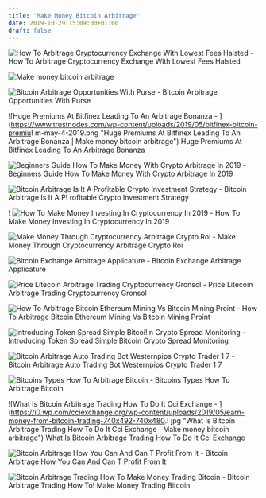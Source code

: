 ```yaml
---
title: 'Make Money Bitcoin Arbitrage'
date: 2019-10-29T15:09:00+01:00
draft: false
---
```


![How To Arbitrage Cryptocurrency Exchange With Lowest Fees Halsted - ](https://cdn-images-1.medium.com/max/1600/1*8Zz833ldmtcI9Ik65DZu_A.png "How To Arbitrage Cryptocurrency Exchange With Lowest Fees Halsted | Make money bitcoin arbitrage") How To Arbitrage Cryptocurrency Exchange With Lowest Fees Halsted

![Make money bitcoin arbitrage](https://cdn-images-1.medium.com/max/2400/1*mYbbxpg6bO5zDisaXYNqPQ.png "Make money bitcoin arbitrage") 

![Bitcoin Arbitrage Opportunities With Purse - ](https://i.ytimg.com/vi/ytryRrLHAqk/maxresdefault.jpg "Bitcoin Arbitrage Opportunities With Purse | Make money bitcoin arbitrage") Bitcoin Arbitrage Opportunities With Purse

![Huge Premiums At Bitfinex Leading To An Arbitrage Bonanza - ](https://www.trustnodes.com/wp-content/uploads/2019/05/bitfinex-bitcoin-premiu!   m-may-4-2019.png "Huge Premiums At Bitfinex Leading To An Arbitrage Bonanza | Make money bitcoin arbitrage") Huge Premiums At Bitfinex Leading To An Arbitrage Bonanza

![Beginners Guide How To Make Money With Crypto Arbitrage In 2019 - ](https://cimg.co/w/guides-attachments/1/5c7/3ddc4b46e7.jpg "Beginners Guide How To Make Money With Crypto Arbitrage In 2019 | Make money bitcoin arbitrage") Beginners Guide How To Make Money With Crypto Arbitrage In 2019

![Bitcoin Arbitrage Is It A Profitable Crypto Investment Strategy - ](https://insidebitcoins.com/wp-content/uploads/2018/12/Bitcoin-Arbitrage-1-1024x426.png "Bitcoin Arbitrage Is It A Profitable Crypto Investment Strategy | Make money bitcoin arbitrage") Bitcoin Arbitrage Is It A P! rofitable Crypto Investment Strategy

! ![How To Make Money Investing In Cryptocurrency In 2019 - ](https://tradingstrategyguides.com/wp-content/uploads/2019/01/how-to-make-money-cryptocurrency.jpg "How To Make Money Investing In Cryptocurrency In 2019 | Make money bitcoin arbitrage") How To Make Money Investing In Cryptocurrency In 2019

![Make Money Through Cryptocurrency Arbitrage Crypto Roi - ](https://i2.wp.com/cryptoroi.com/wp-content/uploads/2019/01/pasted-image-0-12-1.png?zoom=2.625&resize=376%2C134&ssl=1 "Make Money Through Cryptocurrency Arbitrage Crypto Roi | Make money bitcoin arbitrage") Make Money Through Cryptocurrency Arbitrage Crypto Roi

![Bitcoin Exchange Arbitrage Applicature - ](https://applicature.com/wp-content/uploads/2019/01/Bitcoin-Arbitrage-Twitter.png "Bitcoin Exchange Arbitrage Applicatur!   e | Make money bitcoin arbitrage") Bitcoin Exchange Arbitrage Applicature

![Price Litecoin Arbitrage Trading Cryptocurrency Gronsol - ](https://i.imgur.com/j2YYAIe.gif "Price Litecoin Arbitrage Trading Cryptocurrency Gronsol | Make money bitcoin arbitrage") Price Litecoin Arbitrage Trading Cryptocurrency Gronsol

![How To Arbitrage Bitcoin Ethereum Mining Vs Bitcoin Mining Proint - ](https://www.kitguru.net/wp-content/uploads/2018/02/Bonkers-on-Bitcoin-and-Tulips-KitGuru-guide-to-crypto-currency.jpg "How To Arbitrage Bitcoin Ethereum Mining Vs Bitcoin Mining Proint | Make money bitcoin arbitrage") How To Arbitrage Bitcoin Ethereum Mining Vs Bitcoin Mining Proint

![Introducing Token Spread Simple Bitcoi!   n Crypto Spread Monitoring - ](https://hackernoon.com/hn-images/1*UJrcgr5JQds_qbKfdcwTog.png "Introducing Token Spread Simple B!   itcoin Crypto Spread Monitoring | Make money bitcoin arbitrage") Introducing Token Spread Simple Bitcoin Crypto Spread Monitoring

![Bitcoin Arbitrage Auto Trading Bot Westernpips Crypto Trader 1 7 - ](https://westernpips.com/img/blog/bitcoin/ea-bitcoin-crypto-bots-mt4.png "Bitcoin Arbitrage Auto Trading Bot Westernpips Crypto Trader 1 7 | Make money bitcoin arbitrage") Bitcoin Arbitrage Auto Trading Bot Westernpips Crypto Trader 1 7

![Bitcoins Types How To Arbitrage Bitcoin - ](https://www.delta.exchange/wp-content/uploads/2019/01/Screenshot-2019-01-25-at-8.44.37-PM.png "Bitcoins Types How To Arbitrage Bitcoin | Make money bitcoin arbitrage") Bitcoins Types How To Arbitrage Bitcoin

![What Is Bitcoin Arbitrage Trading How To Do It Cci Exchange - ](https://i0.wp.com/cciexchange.org/wp-content/uploads/2019/05/earn-money-from-bitcoin-trading-740x492-740x480.!   jpg "What Is Bitcoin Arbitrage Trading How To Do It Cci Exchange | Make money bitcoin arbitrage") What Is Bitcoin Arbitrage Trading How To Do It Cci Exchange

![Bitcoin Arbitrage How You Can And Can T Profit From It - ](https://miro.medium.com/max/1400/1*L9D6hQEtkeGqRoKpmxI0Wg.png "Bitcoin Arbitrage How You Can And Can T Profit From It | Make money bitcoin arbitrage") Bitcoin Arbitrage How You Can And Can T Profit From It

![Bitcoin Arbitrage Trading How To Make Money Trading Bitcoin - ](https://i2.wp.com/www.bitcoinzar.co.za/wp-content/uploads/2016/10/arbitrage-bitcoin-trading.jpg?fit=740%2C200&ssl=1 "Bitcoin Arbitrage Trading How To Make Money Trading Bitcoin | Make money bitcoin arbitrage") Bitcoin Arbitrage Trading How To! Make Money Trading Bitcoin